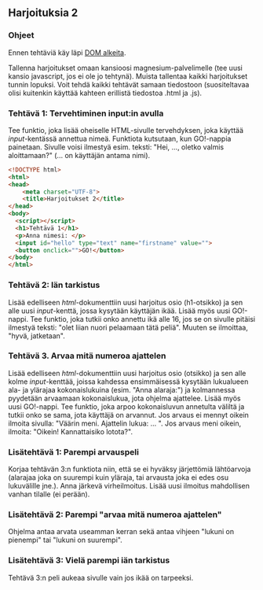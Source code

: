 ## Harjoituksia 2

### Ohjeet

Ennen tehtäviä käy läpi [DOM alkeita](./dom.html).

Tallenna harjoitukset omaan kansioosi magnesium-palvelimelle (tee uusi kansio javascript, jos ei ole jo tehtynä). Muista tallentaa kaikki harjoitukset tunnin lopuksi. Voit tehdä kaikki tehtävät samaan tiedostoon (suositeltavaa olisi kuitenkin käyttää kahteen erillistä tiedostoa .html ja .js).

### Tehtävä 1: Tervehtiminen input:in avulla

Tee funktio, joka lisää oheiselle HTML-sivulle tervehdyksen, joka käyttää _input_-kentässä annettua nimeä. Funktiota kutsutaan, kun GO!-nappia painetaan. Sivulle voisi ilmestyä esim. teksti: "Hei, ..., oletko valmis aloittamaan?" (... on käyttäjän antama nimi).

```html
<!DOCTYPE html>
<html>
<head>
    <meta charset="UTF-8">
    <title>Harjoitukset 2</title>
</head>
<body>
  <script></script>
  <h1>Tehtävä 1</h1>
  <p>Anna nimesi: </p>
  <input id="hello" type="text" name="firstname" value="">
  <button onclick="">GO!</button>
</body>
</html>
```

### Tehtävä 2: Iän tarkistus

Lisää edelliseen _html_-dokumenttiin uusi harjoitus osio (h1-otsikko) ja sen alle uusi _input_-kenttä, jossa kysytään käyttäjän ikää. Lisää myös uusi GO!-nappi. Tee funktio, joka tutkii onko annettu ikä alle 16, jos se on sivulle pitäisi ilmestyä teksti: "olet liian nuori pelaamaan tätä peliä". Muuten se ilmoittaa, "hyvä, jatketaan".

### Tehtävä 3. Arvaa mitä numeroa ajattelen

Lisää edelliseen _html_-dokumenttiin uusi harjoitus osio (otsikko) ja sen alle kolme _input_-kenttää, joissa kahdessa ensimmäisessä kysytään lukualueen ala- ja ylärajaa kokonaislukuina (esim. "Anna alaraja:") ja kolmannessa pyydetään arvaamaan kokonaislukua, jota ohjelma ajattelee. Lisää myös uusi GO!-nappi. Tee funktio, joka arpoo kokonaisluvun annetulta väliltä ja tutkii onko se sama, jota käyttäjä on arvannut. Jos arvaus ei mennyt oikein ilmoita sivulla: "Väärin meni. Ajattelin lukua: ... ". Jos arvaus meni oikein, ilmoita: "Oikein! Kannattaisiko lotota?".

### Lisätehtävä 1: Parempi arvauspeli

Korjaa tehtävän 3:n funktiota niin, että se ei hyväksy järjettömiä lähtöarvoja (alarajaa joka on suurempi kuin yläraja, tai arvausta joka ei edes osu lukuvälille jne.). Anna järkevä virheilmoitus. Lisää uusi ilmoitus mahdollisen vanhan tilalle (ei perään).

### Lisätehtävä 2: Parempi "arvaa mitä numeroa ajattelen"

Ohjelma antaa arvata useamman kerran sekä antaa vihjeen "lukuni on pienempi" tai "lukuni on suurempi".

### Lisätehtävä 3: Vielä parempi iän tarkistus

Tehtävä 3:n peli aukeaa sivulle vain jos ikää on tarpeeksi.
